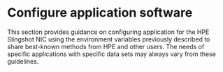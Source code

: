 # Configure application software

This section provides guidance on configuring application for the HPE Slingshot NIC using the environment variables previously described to share best-known methods from HPE and other users.
The needs of specific applications with specific data sets may always vary from these guidelines.

